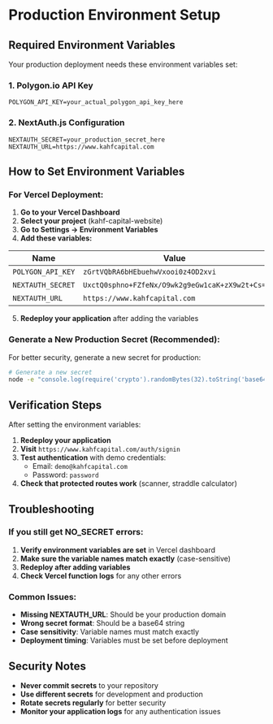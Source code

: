 # Production Environment Setup

## Required Environment Variables

Your production deployment needs these environment variables set:

### 1. Polygon.io API Key
```
POLYGON_API_KEY=your_actual_polygon_api_key_here
```

### 2. NextAuth.js Configuration
```
NEXTAUTH_SECRET=your_production_secret_here
NEXTAUTH_URL=https://www.kahfcapital.com
```

## How to Set Environment Variables

### For Vercel Deployment:

1. **Go to your Vercel Dashboard**
2. **Select your project** (kahf-capital-website)
3. **Go to Settings → Environment Variables**
4. **Add these variables:**

| Name | Value | Environment |
|------|-------|-------------|
| `POLYGON_API_KEY` | `zGrtVQbRA6bHEbuehwVxooi0z4OD2xvi` | Production |
| `NEXTAUTH_SECRET` | `UxctQ0sphno+FZfeNx/O9wk2g9eGw1caK+zX9w2t+Cs=` | Production |
| `NEXTAUTH_URL` | `https://www.kahfcapital.com` | Production |

5. **Redeploy your application** after adding the variables

### Generate a New Production Secret (Recommended):

For better security, generate a new secret for production:

```bash
# Generate a new secret
node -e "console.log(require('crypto').randomBytes(32).toString('base64'))"
```

## Verification Steps

After setting the environment variables:

1. **Redeploy your application**
2. **Visit** `https://www.kahfcapital.com/auth/signin`
3. **Test authentication** with demo credentials:
   - Email: `demo@kahfcapital.com`
   - Password: `password`
4. **Check that protected routes work** (scanner, straddle calculator)

## Troubleshooting

### If you still get NO_SECRET errors:

1. **Verify environment variables are set** in Vercel dashboard
2. **Make sure the variable names match exactly** (case-sensitive)
3. **Redeploy after adding variables**
4. **Check Vercel function logs** for any other errors

### Common Issues:

- **Missing NEXTAUTH_URL**: Should be your production domain
- **Wrong secret format**: Should be a base64 string
- **Case sensitivity**: Variable names must match exactly
- **Deployment timing**: Variables must be set before deployment

## Security Notes

- **Never commit secrets** to your repository
- **Use different secrets** for development and production
- **Rotate secrets regularly** for better security
- **Monitor your application logs** for any authentication issues
